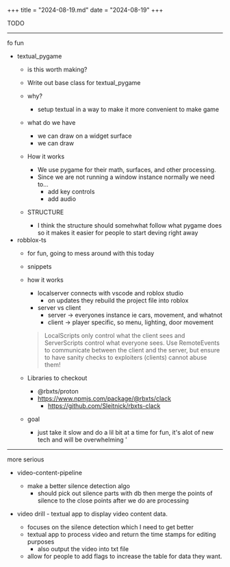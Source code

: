 +++
title = "2024-08-19.md"
date = "2024-08-19"
+++


TODO

---
fo fun
- textual_pygame
	- is this worth making?
	- Write out base class for textual_pygame
	- why?
		- setup textual in a way to make it more convenient to make game
	- what do we have
		- we can draw on a widget surface
		- we can draw
	- How it works
		- We use pygame for their math, surfaces, and other processing.
		- Since we are not running a window instance normally we need to...
			- add key controls
			- add audio
	
	- STRUCTURE
		- I think the structure should somehwhat follow what pygame does so it makes it easier for people to start deving right away
- robblox-ts
	- for fun, going to mess around with this today
	- snippets
	- how it works
		- localserver connects with vscode and roblox studio
			- on updates they rebuild the project file into roblox
		- server vs client
			- server -> everyones instance ie cars, movement, and whatnot
			- client -> player specific, so menu, lighting, door movement
		>LocalScripts only control what the client sees and ServerScripts control what everyone sees. Use RemoteEvents to communicate between the client and the server, but ensure to have sanity checks to exploiters (clients) cannot abuse them!
	
	- Libraries to checkout
		- @rbxts/proton
		- https://www.npmjs.com/package/@rbxts/clack
			- https://github.com/Sleitnick/rbxts-clack

	- goal
		- just take it slow and do a lil bit at a time for fun, it's alot of new tech and will be overwhelming '

___
more serious
- video-content-pipeline
	- make a better silence detection algo
		- should pick out silence parts with db then merge the points of silence to the close points after we do are processing
		
- video drill - textual app to display video content data.
	- focuses on the silence detection which I need to get better
	- textual app to process video and return the time stamps for editing purposes
		- also output the video into txt file
	- allow for people to add flags to increase the table for data they want.